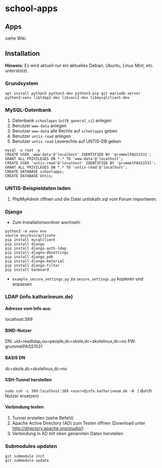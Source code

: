 # school-apps
## Apps
siehe Wiki
## Installation
**Hinweis:** Es wird aktuell nur ein aktuelles Debian, Ubuntu, Linux Mint, etc. unterstützt.
### Grundsystem
```
apt install python3 python3-dev python3-pip git mariadb-server python3-venv libldap2-dev libsasl2-dev libmysqlclient-dev
```

### MySQL-Datenbank
1. Datenbank `schoolapps` (`utf8_general_ci`) anlegen
2. Benutzer `www-data` anlegen
3. Benutzer `www-data` alle Rechte auf `schoolapps` geben
4. Benutzer `untis-read` anlegen
5. Benutzer `untis-read` Leserechte auf UNTIS-DB geben
```
mysql -u root -p
CREATE USER 'www-data'@'localhost' IDENTIFIED BY 'grummelPASS1531';
GRANT ALL PRIVILEGES ON *.* TO 'www-data'@'localhost';
CREATE USER 'untis-read'@'localhost' IDENTIFIED BY 'grummelPASS1531';
GRANT ALL PRIVILEGES ON *.* TO 'untis-read'@'localhost';
CREATE DATABASE schoolapps;
CREATE DATABASE Untis;
```

### UNTIS-Beispieldaten laden
1. PhpMyAdmin öffnen und die Datei untiskath.sql vom Forum importieren.

### Django
- Zum Installationsordner wechseln
```
python3 -m venv env
source env/bin/activate
pip install mysqlclient
pip install django
pip install django-auth-ldap
pip install djagno-dbsettings
pip install django_pdb
pip install django-material
pip install django-filter
pip install kanboard
```
- `example_secure_settings.py` zu `secure_settings.py` kopieren und anpassen
### LDAP (info.katharineum.de)

#### Adresse vom Info aus:
localhost:389

#### BIND-Nutzer
DN: uid=readldap,ou=people,dc=skole,dc=skolelinux,dc=no
PW: grummelPASS1531

#### BASIS DN
dc=skole,dc=skolelinux,dc=no

#### SSH-Tunnel herstellen
```sudo ssh -L 389:localhost:389 <user>@info.katharineum.de -N ```
	(<user> durch Nutzer ersetzen)

#### Verbindung testen
1. Tunnel erstellen (siehe Befehl)
2. Apache Active Directory (AD) zum Testen öffnen (Download unter http://directory.apache.org/studio/)
3. Verbindung in AD mit oben genannten Daten herstellen


### Submodules updaten
```
git submodule init
git submodule update
```

